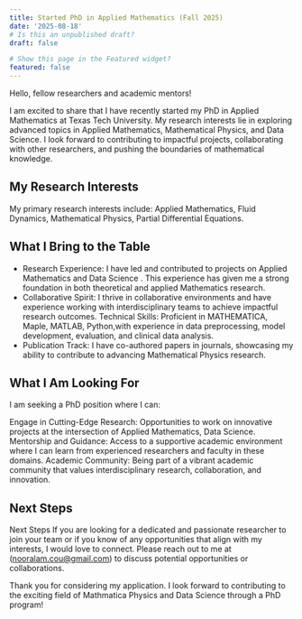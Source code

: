 ```yaml
---
title: Started PhD in Applied Mathematics (Fall 2025)
date: '2025-08-18'
# Is this an unpublished draft?
draft: false

# Show this page in the Featured widget?
featured: false
---
```

Hello, fellow researchers and academic mentors!

I am excited to share that I have recently started my PhD in Applied Mathematics at Texas Tech University. My research interests lie in exploring advanced topics in Applied Mathematics, Mathematical Physics, and Data Science. I look forward to contributing to impactful projects, collaborating with other researchers, and pushing the boundaries of mathematical knowledge.

## My Research Interests
My primary research interests include: Applied Mathematics, Fluid Dynamics, Mathematical Physics, Partial Differential Equations. 

## What I Bring to the Table

- Research Experience: I have led and contributed to projects on Applied Mathematics and Data Science . This experience has given me a strong foundation in both theoretical and applied Mathematics research.
- Collaborative Spirit: I thrive in collaborative environments and have experience working with interdisciplinary teams to achieve impactful research outcomes.
Technical Skills: Proficient in MATHEMATICA, Maple, MATLAB, Python,with experience in data preprocessing, model development, evaluation, and clinical data analysis.
- Publication Track: I have co-authored papers in journals, showcasing my ability to contribute to advancing Mathematical Physics research.

## What I Am Looking For

I am seeking a PhD position where I can:

Engage in Cutting-Edge Research: Opportunities to work on innovative projects at the intersection of Applied Mathematics, Data Science.
Mentorship and Guidance: Access to a supportive academic environment where I can learn from experienced researchers and faculty in these domains.
Academic Community: Being part of a vibrant academic community that values interdisciplinary research, collaboration, and innovation.

## Next Steps
Next Steps
If you are looking for a dedicated and passionate researcher to join your team or if you know of any opportunities that align with my interests, I would love to connect. Please reach out to me at (nooralam.cou@gmail.com) to discuss potential opportunities or collaborations.

Thank you for considering my application. I look forward to contributing to the exciting field of Mathmatica Physics and Data Science through a PhD program!